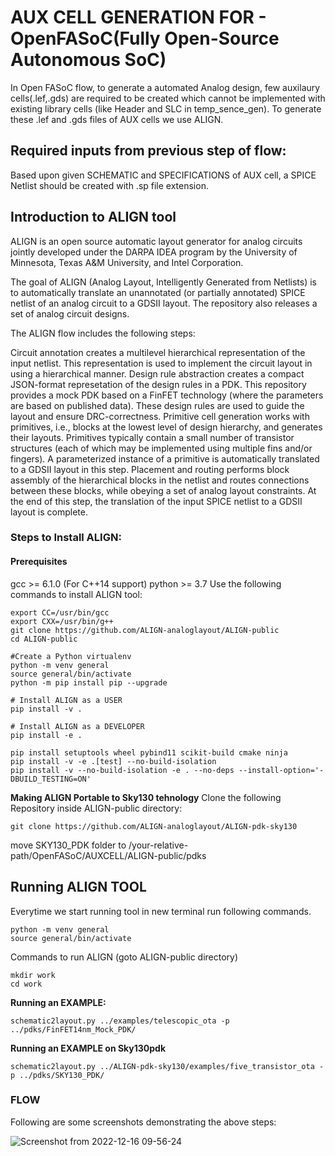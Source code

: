 # AUX CELL GENERATION FOR - OpenFASoC(Fully Open-Source Autonomous SoC)
In Open FASoC flow, to generate a automated Analog design, few auxilaury cells(.lef,.gds) are required to be created which cannot be implemented with existing library cells (like Header and SLC in temp_sence_gen). To generate these .lef and .gds files of AUX cells we use ALIGN.

## Required inputs from previous step of flow:
Based upon given SCHEMATIC and SPECIFICATIONS of AUX cell, a SPICE Netlist should be created with .sp file extension.

## Introduction to ALIGN tool
ALIGN is an open source automatic layout generator for analog circuits jointly developed under the DARPA IDEA program by the University of Minnesota, Texas A&M University, and Intel Corporation.

The goal of ALIGN (Analog Layout, Intelligently Generated from Netlists) is to automatically translate an unannotated (or partially annotated) SPICE netlist of an analog circuit to a GDSII layout. The repository also releases a set of analog circuit designs.

The ALIGN flow includes the following steps:

Circuit annotation creates a multilevel hierarchical representation of the input netlist. This representation is used to implement the circuit layout in using a hierarchical manner. Design rule abstraction creates a compact JSON-format represetation of the design rules in a PDK. This repository provides a mock PDK based on a FinFET technology (where the parameters are based on published data). These design rules are used to guide the layout and ensure DRC-correctness. Primitive cell generation works with primitives, i.e., blocks at the lowest level of design hierarchy, and generates their layouts. Primitives typically contain a small number of transistor structures (each of which may be implemented using multiple fins and/or fingers). A parameterized instance of a primitive is automatically translated to a GDSII layout in this step. Placement and routing performs block assembly of the hierarchical blocks in the netlist and routes connections between these blocks, while obeying a set of analog layout constraints. At the end of this step, the translation of the input SPICE netlist to a GDSII layout is complete.

### Steps to Install ALIGN:

#### Prerequisites

gcc >= 6.1.0 (For C++14 support)
python >= 3.7
  Use the following commands to install ALIGN tool:
  ```
  export CC=/usr/bin/gcc
export CXX=/usr/bin/g++
git clone https://github.com/ALIGN-analoglayout/ALIGN-public
cd ALIGN-public

#Create a Python virtualenv
python -m venv general
source general/bin/activate
python -m pip install pip --upgrade

# Install ALIGN as a USER
pip install -v .

# Install ALIGN as a DEVELOPER
pip install -e .

pip install setuptools wheel pybind11 scikit-build cmake ninja
pip install -v -e .[test] --no-build-isolation
pip install -v --no-build-isolation -e . --no-deps --install-option='-DBUILD_TESTING=ON'
```
**Making ALIGN Portable to Sky130 tehnology**
Clone the following Repository inside ALIGN-public directory:
```
git clone https://github.com/ALIGN-analoglayout/ALIGN-pdk-sky130
```
move SKY130_PDK folder to /your-relative-path/OpenFASoC/AUXCELL/ALIGN-public/pdks

## Running ALIGN TOOL

Everytime we start running tool in new terminal run following commands.
```
python -m venv general
source general/bin/activate
```
Commands to run ALIGN (goto ALIGN-public directory)

```
mkdir work
cd work
```
**Running an EXAMPLE:**

```
schematic2layout.py ../examples/telescopic_ota -p ../pdks/FinFET14nm_Mock_PDK/
```
**Running an EXAMPLE on Sky130pdk**
```
schematic2layout.py ../ALIGN-pdk-sky130/examples/five_transistor_ota -p ../pdks/SKY130_PDK/
```

### FLOW
Following are some screenshots demonstrating the above steps:

![Screenshot from 2022-12-16 09-56-24](https://user-images.githubusercontent.com/84946358/208022592-9b305e37-f682-4a52-9530-ec95565ad07d.png)
